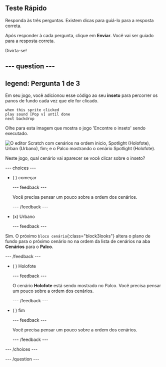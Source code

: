 ## Teste Rápido

Responda às três perguntas. Existem dicas para guiá-lo para a resposta correta.

Após responder à cada pergunta, clique em **Enviar**. Você vai ser guiado para a resposta correta.

Divirta-se!

--- question ---
---
legend: Pergunta 1 de 3
---

Em seu jogo, você adicionou esse código ao seu **inseto** para percorrer os panos de fundo cada vez que ele for clicado.

```blocks3
when this sprite clicked
play sound [Pop v] until done
next backdrop
```

Olhe para esta imagem que mostra o jogo 'Encontre o inseto' sendo executado.

![O editor Scratch com cenários na ordem inicio, Spotlight (Holofote), Urban (Urbano), fim; e o Palco mostrando o cenário Spotlight (Holofote).](images/quiz1-backdrops.png)

Neste jogo, qual cenário vai aparecer se você clicar sobre o inseto?

--- choices ---

- ( ) começar

  --- feedback ---

  Você precisa pensar um pouco sobre a ordem dos cenários.

  --- /feedback ---

- (x) Urbano

  --- feedback ---

Sim. O próximo `bloco cenário`{:class="block3looks"} altera o plano de fundo para o próximo cenário no na ordem da lista de cenários na aba **Cenários** para o **Palco**.

--- /feedback ---

- ( ) Holofote

  --- feedback ---

  O cenário **Holofote** está sendo mostrado no Palco. Você precisa pensar um pouco sobre a ordem dos cenários.

  --- /feedback ---

- ( ) fim

  --- feedback ---

  Você precisa pensar um pouco sobre a ordem dos cenários.

  --- /feedback ---

--- /choices ---

--- /question ---
